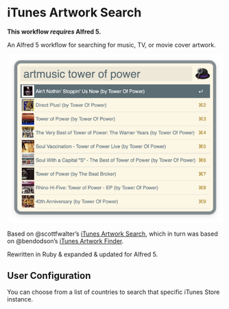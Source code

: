 # iTunes Artwork Search

**This workflow _requires_ Alfred 5.**

An Alfred 5 workflow for searching for music, TV, or movie cover artwork.

![Screenshot of iTunes Artwork Search results in Alfred](https://github.com/jeffbyrnes/itunes-artwork-search/raw/main/itunes-artwork-search-example.png)

Based on @scottfwalter’s [iTunes Artwork Search](https://www.alfredforum.com/topic/4701-get-itunes-artwork/), which in turn was based on @bendodson’s [iTunes Artwork Finder](https://github.com/bendodson/itunes-artwork-finder/).

Rewritten in Ruby & expanded & updated for Alfred 5.

## User Configuration

You can choose from a list of countries to search that specific iTunes Store instance.
